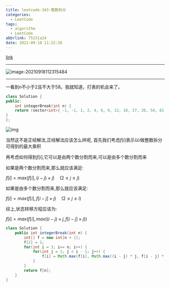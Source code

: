 ```yaml
---
title: leetcode-343-整数拆分
categories:
  - LeetCode
tags:
  - algorithm
  - LeetCode
abbrlink: 75231a24
date: 2021-09-18 11:22:26
---
```


[link](https://leetcode-cn.com/problems/integer-break/)

<hr/>

![image-20210918112315484](https://gitee.com/cao_ziqiang/img/raw/master/20210918112315.png)

<hr/>

一看到$n$不小于$2$且不大于$58$。我就知道，打表的机会来了。

```cpp
class Solution {
public:
    int integerBreak(int n) {
    return (vector<int>{ -1, -1, 1, 2, 4, 6, 9, 12, 18, 27, 36, 54, 81, 108, 162, 243, 324, 486, 729, 972, 1458, 2187, 2916, 4374, 6561, 8748, 13122, 19683, 26244, 39366, 59049, 78732, 118098, 177147, 236196, 354294, 531441, 708588, 1062882, 1594323, 2125764, 3188646, 4782969, 6377292, 9565938, 14348907, 19131876, 28697814, 43046721, 57395628, 86093442, 129140163, 172186884, 258280326, 387420489, 516560652, 774840978, 1162261467, 1549681956  })[n];
}
};
```

![img](https://gitee.com/cao_ziqiang/img/raw/master/20210918112423.jpg)

当然这不是正经解法,正经解法应该怎么样呢, 首先我们考虑$f[i]$表示以$i$做整数拆分可得到的最大乘积

再考虑如何得到$f[i]$,它可以是由两个数分割而来,可以是由多个数分割而来

如果是两个数分割而来,那么就应该满足:

$f[i] = max(f[i],(i - j) \times j) \quad (2\le j \le j)$

如果是由多个数分割而来,那么就应该满足:

$f[i] = max(f[i],f[i - j] \times j)\quad(2\le j \le i)$

综上,状态转移方程应该为:

$f[i] = max(f[i],max((i-j)\times j,f[i-j]\times j))$

```java
class Solution {
    public int integerBreak(int n) {
        int[] f = new int[n + 1];
        f[2] = 1;
        for(int i = 3; i<= n; i++) {
            for(int j = 1; j < i - 1; j++) {
                f[i] = Math.max(f[i], Math.max((i - j) * j, f[i - j] * j));
            }
        }
        return f[n];
    }
}
```

